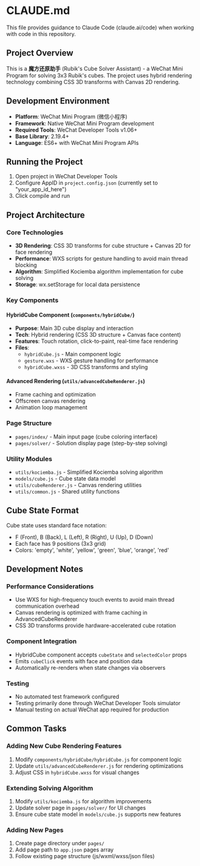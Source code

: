 # CLAUDE.md

This file provides guidance to Claude Code (claude.ai/code) when working with code in this repository.

## Project Overview

This is a **魔方还原助手** (Rubik's Cube Solver Assistant) - a WeChat Mini Program for solving 3x3 Rubik's cubes. The project uses hybrid rendering technology combining CSS 3D transforms with Canvas 2D rendering.

## Development Environment

- **Platform**: WeChat Mini Program (微信小程序)
- **Framework**: Native WeChat Mini Program development
- **Required Tools**: WeChat Developer Tools v1.06+
- **Base Library**: 2.19.4+
- **Language**: ES6+ with WeChat Mini Program APIs

## Running the Project

1. Open project in WeChat Developer Tools
2. Configure AppID in `project.config.json` (currently set to "your_app_id_here")
3. Click compile and run

## Project Architecture

### Core Technologies
- **3D Rendering**: CSS 3D transforms for cube structure + Canvas 2D for face rendering
- **Performance**: WXS scripts for gesture handling to avoid main thread blocking
- **Algorithm**: Simplified Kociemba algorithm implementation for cube solving
- **Storage**: wx.setStorage for local data persistence

### Key Components

#### HybridCube Component (`components/hybridCube/`)
- **Purpose**: Main 3D cube display and interaction
- **Tech**: Hybrid rendering (CSS 3D structure + Canvas face content)
- **Features**: Touch rotation, click-to-paint, real-time face rendering
- **Files**: 
  - `hybridCube.js` - Main component logic
  - `gesture.wxs` - WXS gesture handling for performance
  - `hybridCube.wxss` - 3D CSS transforms and styling

#### Advanced Rendering (`utils/advancedCubeRenderer.js`)
- Frame caching and optimization
- Offscreen canvas rendering
- Animation loop management

### Page Structure
- `pages/index/` - Main input page (cube coloring interface)
- `pages/solver/` - Solution display page (step-by-step solving)

### Utility Modules
- `utils/kociemba.js` - Simplified Kociemba solving algorithm
- `models/cube.js` - Cube state data model
- `utils/cubeRenderer.js` - Canvas rendering utilities
- `utils/common.js` - Shared utility functions

## Cube State Format

Cube state uses standard face notation:
- F (Front), B (Back), L (Left), R (Right), U (Up), D (Down)
- Each face has 9 positions (3x3 grid)
- Colors: 'empty', 'white', 'yellow', 'green', 'blue', 'orange', 'red'

## Development Notes

### Performance Considerations
- Use WXS for high-frequency touch events to avoid main thread communication overhead
- Canvas rendering is optimized with frame caching in AdvancedCubeRenderer
- CSS 3D transforms provide hardware-accelerated cube rotation

### Component Integration
- HybridCube component accepts `cubeState` and `selectedColor` props
- Emits `cubeClick` events with face and position data
- Automatically re-renders when state changes via observers

### Testing
- No automated test framework configured
- Testing primarily done through WeChat Developer Tools simulator
- Manual testing on actual WeChat app required for production

## Common Tasks

### Adding New Cube Rendering Features
1. Modify `components/hybridCube/hybridCube.js` for component logic
2. Update `utils/advancedCubeRenderer.js` for rendering optimizations  
3. Adjust CSS in `hybridCube.wxss` for visual changes

### Extending Solving Algorithm
1. Modify `utils/kociemba.js` for algorithm improvements
2. Update solver page in `pages/solver/` for UI changes
3. Ensure cube state model in `models/cube.js` supports new features

### Adding New Pages
1. Create page directory under `pages/`
2. Add page path to `app.json` pages array
3. Follow existing page structure (js/wxml/wxss/json files)